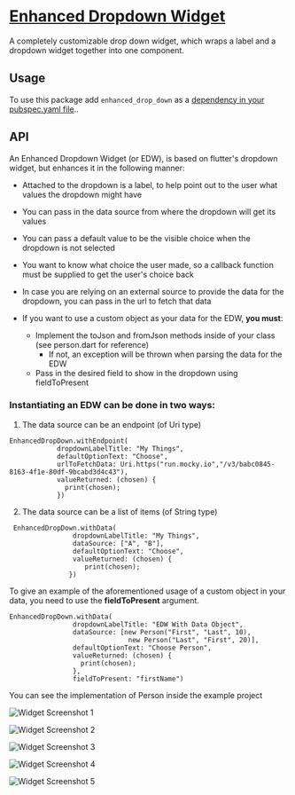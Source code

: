 # [Enhanced Dropdown Widget](https://pub.dev/packages/enhanced_drop_down#-readme-tab-) 

A completely customizable drop down widget, which wraps a label and a dropdown widget together into one component.

## Usage

To use this package add ```enhanced_drop_down``` as a [dependency in your pubspec.yaml file](https://flutter.dev/docs/development/packages-and-plugins/using-packages)..

## API
An Enhanced Dropdown Widget (or EDW), is based on flutter's dropdown widget, but enhances it in the following manner:

- Attached to the dropdown is a label, to help point out to the user what values the dropdown might have

- You can pass in the data source from where the dropdown will get its values

- You can pass a default value to be the visible choice when the dropdown is not selected

- You want to know what choice the user made, so a callback function must be supplied to get the user's choice back

- In case you are relying on an external source to provide the data for the dropdown, you can pass in the url to fetch that data

- If you want to use a custom object as your data for the EDW, **you must**:
    - Implement the toJson and fromJson methods inside of your class (see person.dart for reference)
        - If not, an exception will be thrown when parsing the data for the EDW
    - Pass in the desired field to show in the dropdown using fieldToPresent

### Instantiating an EDW can be done in two ways:

1. The data source can be an endpoint (of Uri type)

```
EnhancedDropDown.withEndpoint(
            dropdownLabelTitle: "My Things",
            defaultOptionText: "Choose",
            urlToFetchData: Uri.https("run.mocky.io","/v3/babc0845-8163-4f1e-80df-9bcabd3d4c43"),
            valueReturned: (chosen) {
              print(chosen);
            })
```

2. The data source can be a list of items (of String type)

```
 EnhancedDropDown.withData(
                dropdownLabelTitle: "My Things",
                dataSource: ["A", "B"],
                defaultOptionText: "Choose",
                valueReturned: (chosen) {
                   print(chosen);
               })
```

To give an example of the aforementioned usage of a custom object in your data, you need to use the **fieldToPresent** argument.

```
EnhancedDropDown.withData(
                dropdownLabelTitle: "EDW With Data Object",
                dataSource: [new Person("First", "Last", 10),
                              new Person("Last", "First", 20)],
                defaultOptionText: "Choose Person",
                valueReturned: (chosen) {
                  print(chosen);
                },
                fieldToPresent: "firstName")
```

You can see the implementation of Person inside the example project

![Widget Screenshot 1](https://github.com/TomerPacific/enhanced_drop_down/blob/master/graphics/screenshot_1.png?raw=true)

![Widget Screenshot 2](https://github.com/TomerPacific/enhanced_drop_down/blob/master/graphics/screenshot_2.png?raw=true)

![Widget Screenshot 3](https://github.com/TomerPacific/enhanced_drop_down/blob/master/graphics/screenshot_3.png?raw=true)

![Widget Screenshot 4](https://github.com/TomerPacific/enhanced_drop_down/blob/master/graphics/screenshot_4.png?raw=true)

![Widget Screenshot 5](https://github.com/TomerPacific/enhanced_drop_down/blob/master/graphics/screenshot_5.png?raw=true)